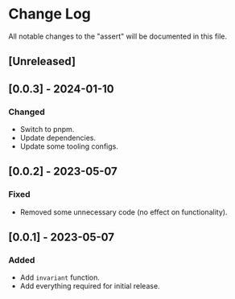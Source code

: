 # Change Log

All notable changes to the "assert" will be documented in this file.

## [Unreleased]

## [0.0.3] - 2024-01-10

### Changed

- Switch to pnpm.
- Update dependencies.
- Update some tooling configs.

## [0.0.2] - 2023-05-07

### Fixed

- Removed some unnecessary code (no effect on functionality).

## [0.0.1] - 2023-05-07

### Added

- Add `invariant` function.
- Add everything required for initial release.

<!--
See: https://common-changelog.org/

## [0.0.1] - 2023-01-01

### Changed

### Added

### Removed

### Fixed
-->
